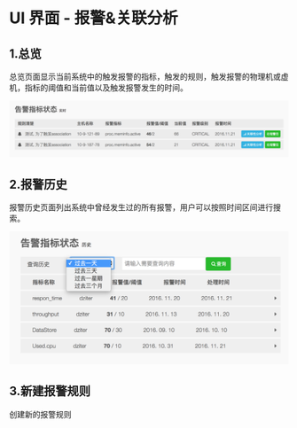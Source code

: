 # **UI 界面 - 报警&关联分析**

## 1.总览

总览页面显示当前系统中的触发报警的指标，触发的规则，触发报警的物理机或虚机，指标的阈值和当前值以及触发报警发生的时间。

![](/part4/images/p4_12.png)

## **2.报警历史**

报警历史页面列出系统中曾经发生过的所有报警，用户可以按照时间区间进行搜索。

![](/part4/images/p4_13.png)

## 3.新建报警规则

创建新的报警规则



